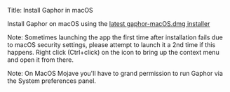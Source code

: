 Title: Install Gaphor in macOS

Install Gaphor on macOS using the [latest gaphor-macOS.dmg
installer](https://github.com/gaphor/gaphor/releases/download/1.1.1/gaphor-macOS-1.1.1.dmg)


Note: Sometimes launching the app the first time after installation fails due
to macOS security settings, please attempt to launch it a 2nd time if this
happens. Right click (Ctrl+click) on the icon to bring up the context menu and
open it from there.

Note: On MacOS Mojave you'll have to grand permission to run Gaphor via the System preferences
panel.
